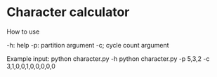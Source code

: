 # Character calculator

How to use

-h: help 
-p: partition argument 
-c; cycle count argument 

Example input: 
python character.py -h 
python character.py -p 5,3,2 -c 3,1,0,0,1,0,0,0,0,0 